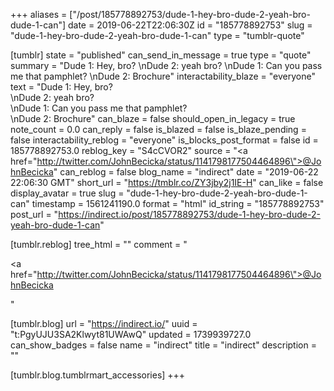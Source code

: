 +++
aliases = ["/post/185778892753/dude-1-hey-bro-dude-2-yeah-bro-dude-1-can"]
date = 2019-06-22T22:06:30Z
id = "185778892753"
slug = "dude-1-hey-bro-dude-2-yeah-bro-dude-1-can"
type = "tumblr-quote"

[tumblr]
state = "published"
can_send_in_message = true
type = "quote"
summary = "Dude 1: Hey, bro? \nDude 2: yeah bro? \nDude 1: Can you pass me that pamphlet? \nDude 2: Brochure"
interactability_blaze = "everyone"
text = "Dude 1: Hey, bro?<br/>\nDude 2: yeah bro?<br/>\nDude 1: Can you pass me that pamphlet?<br/>\nDude 2: Brochure"
can_blaze = false
should_open_in_legacy = true
note_count = 0.0
can_reply = false
is_blazed = false
is_blaze_pending = false
interactability_reblog = "everyone"
is_blocks_post_format = false
id = 185778892753.0
reblog_key = "S4cCVOR2"
source = "<a href=\"http://twitter.com/JohnBecicka/status/1141798177504464896\">@JohnBecicka</a>"
can_reblog = false
blog_name = "indirect"
date = "2019-06-22 22:06:30 GMT"
short_url = "https://tmblr.co/ZY3jby2j1IE-H"
can_like = false
display_avatar = true
slug = "dude-1-hey-bro-dude-2-yeah-bro-dude-1-can"
timestamp = 1561241190.0
format = "html"
id_string = "185778892753"
post_url = "https://indirect.io/post/185778892753/dude-1-hey-bro-dude-2-yeah-bro-dude-1-can"

[tumblr.reblog]
tree_html = ""
comment = "<p><a href=\"http://twitter.com/JohnBecicka/status/1141798177504464896\">@JohnBecicka</a></p>"

[tumblr.blog]
url = "https://indirect.io/"
uuid = "t:PgyUJU3SA2Klwyt81UWAwQ"
updated = 1739939727.0
can_show_badges = false
name = "indirect"
title = "indirect"
description = ""

[tumblr.blog.tumblrmart_accessories]
+++
